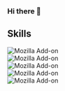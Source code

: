 ### Hi there 👋

## Skills

![Mozilla Add-on](https://img.shields.io/static/v1?label=Laravel&message=8.x&color=blue&logo=Laravel&style=for-the-badge)
<br>
![Mozilla Add-on](https://img.shields.io/static/v1?label=Angular&message=12.x&color=blue&logo=Angular&style=for-the-badge)
<br>
![Mozilla Add-on](https://img.shields.io/static/v1?label=Node&message=16.x&color=blue&logo=NodeJS&style=for-the-badge)
<br>
![Mozilla Add-on](https://img.shields.io/static/v1?label=CSS&message=''&color=blue&logo=CSS&style=for-the-badge)
<br>
![Mozilla Add-on](https://img.shields.io/static/v1?label=HTML&color=blue&logo=HTML&style=for-the-badge)
